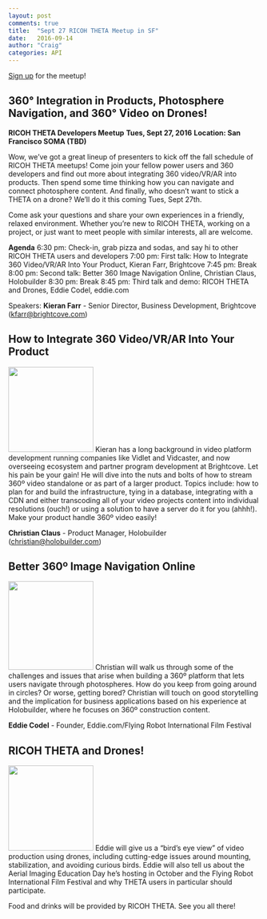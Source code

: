 ```yaml
---
layout: post
comments: true
title:  "Sept 27 RICOH THETA Meetup in SF"
date:   2016-09-14
author: "Craig"
categories: API
---
```

[Sign up](https://www.meetup.com/RICOH-THETA-Developers-SF-Bay-Area/events/233546861/) for the meetup!

## 360° Integration in Products, Photosphere Navigation, and 360° Video on Drones!

**RICOH THETA Developers Meetup**
**Tues, Sept 27, 2016**
**Location: San Francisco SOMA (TBD)**

Wow, we’ve got a great lineup of presenters to kick off the fall schedule of RICOH THETA meetups! Come join your fellow power users and 360 developers and find out more about integrating 360 video/VR/AR into products. Then spend some time thinking how you can navigate and connect photosphere content. And finally, who doesn’t want to stick a THETA on a drone? We’ll do it this coming Tues, Sept 27th.

Come ask your questions and share your own experiences in a friendly, relaxed environment. Whether you’re new to RICOH THETA, working on a project, or just want to meet people with similar interests, all are welcome.

**Agenda**
6:30 pm: Check-in, grab pizza and sodas, and say hi to other RICOH THETA users and developers
7:00 pm: First talk: How to Integrate 360 Video/VR/AR Into Your Product, Kieran Farr, Brightcove
7:45 pm: Break
8:00 pm: Second talk: Better 360 Image Navigation Online, Christian Claus, Holobuilder
8:30 pm: Break
8:45 pm: Third talk and demo: RICOH THETA and Drones, Eddie Codel, eddie.com

Speakers:
**Kieran Farr** - Senior Director, Business Development, Brightcove (kfarr@brightcove.com)

## **How to Integrate 360 Video/VR/AR Into Your Product**

<img src="http://lists.theta360.guide/uploads/default/original/1X/b2b43836c722dc8c2ca1023de043bb236f79d9d6.png" width="170" height="170">
Kieran has a long background in video platform development running companies like Vidlet and Vidcaster, and now overseeing ecosystem and partner program development at Brightcove. Let his pain be your gain! He will dive into the nuts and bolts of how to stream 360º video standalone or as part of a larger product. Topics include: how to plan for and build the infrastructure, tying in a database, integrating with a CDN and either transcoding all of your video projects content into individual resolutions (ouch!) or using a solution to have a server do it for you (ahhh!). Make your product handle 360º video easily!

**Christian Claus** - Product Manager, Holobuilder (christian@holobuilder.com)

## **Better 360º Image Navigation Online**

<img src="http://lists.theta360.guide/uploads/default/original/1X/4e114047c46dea0f822dea01fb8504d69e4e45f3.png" width="170" height="177">
Christian will walk us through some of the challenges and issues that arise when building a 360º platform that lets users navigate through photospheres. How do you keep from going around in circles? Or worse, getting bored? Christian will touch on good storytelling and the implication for business applications based on his experience at Holobuilder, where he focuses on 360º construction content.

**Eddie Codel** - Founder, Eddie.com/Flying Robot International Film Festival

## **RICOH THETA and Drones!**

<img src="http://lists.theta360.guide/uploads/default/original/1X/d3c9c547e5eef3a6e83f5d739b8e84879008bd4d.png" width="170" height="170">
Eddie will give us a “bird’s eye view” of video production using drones, including cutting-edge issues around mounting, stabilization, and avoiding curious birds. Eddie will also tell us about the Aerial Imaging Education Day he’s hosting in October and the Flying Robot International Film Festival and why THETA users in particular should participate.

Food and drinks will be provided by RICOH THETA. See you all there!
